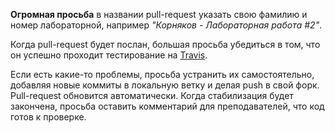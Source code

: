 **Огромная просьба** в названии pull-request указать свою фамилию и номер
лабораторной, например _"Корняков - Лабораторная работа #2"_.

Когда pull-request будет послан, большая просьба убедиться в том, что он
успешно проходит тестирование на [Travis](https://travis-ci.org/UNN-VMK-Software/devtools-course).

Если есть какие-то проблемы, просьба устранить их самостоятельно, добавляя новые
коммиты в локальную ветку и делая push в свой форк. Pull-request обновится
автоматически. Когда стабилизация будет закончена, просьба оставить комментарий
для преподавателей, что код готов к проверке.